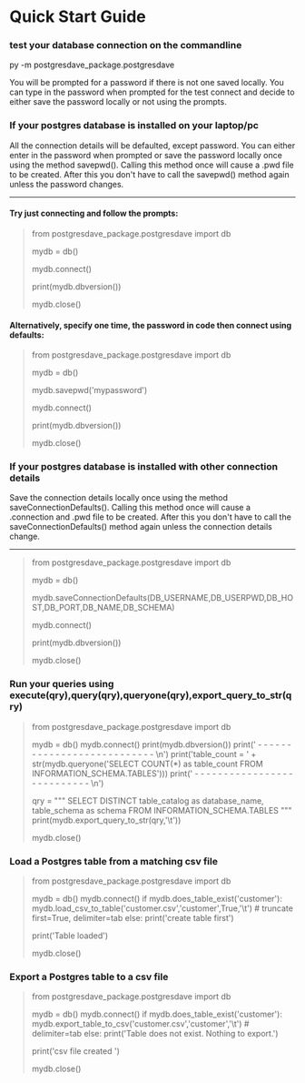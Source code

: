 # Quick Start Guide

### test your database connection on the commandline
py -m postgresdave_package.postgresdave

You will be prompted for a password if there is not one saved locally.  You can type in the password when prompted for the test connect and decide to either save the password locally or not using the prompts.

### If your postgres database is installed on your laptop/pc

All the connection details will be defaulted, except password.  You can either enter in the password when prompted or save the password locally once using the method savepwd().  Calling this method once will cause a .pwd file to be created.  After this you don't have to call the savepwd() method again unless the password changes.

---

#### Try just connecting and follow the prompts:
>
> from postgresdave_package.postgresdave import db 
>
> mydb = db()
>
> mydb.connect()
>
> print(mydb.dbversion())
>
> mydb.close()
> 


#### Alternatively, specify one time, the password in code then connect using defaults:
>
> from postgresdave_package.postgresdave import db 
>
> mydb = db()
>
> mydb.savepwd('mypassword')
>
> mydb.connect()
>
> print(mydb.dbversion())
>
> mydb.close()
> 

### If your postgres database is installed with other connection details

Save the connection details locally once using the method saveConnectionDefaults().  Calling this method once will cause a .connection and .pwd file to be created.  After this you don't have to call the saveConnectionDefaults() method again unless the connection details change.

---
>
> from postgresdave_package.postgresdave import db 
>
> mydb = db()
>
> mydb.saveConnectionDefaults(DB_USERNAME,DB_USERPWD,DB_HOST,DB_PORT,DB_NAME,DB_SCHEMA)
>
> mydb.connect()
>
> print(mydb.dbversion())
>
> mydb.close()
> 

### Run your queries using execute(qry),query(qry),queryone(qry),export_query_to_str(qry)

>
> from postgresdave_package.postgresdave import db 
>
> mydb = db()
> mydb.connect()
> print(mydb.dbversion())
> print(' - - - - - - - - - - - - - - - - - - - - - - - - - - -  \n')
> print('table_count = ' + str(mydb.queryone('SELECT COUNT(*) as table_count FROM INFORMATION_SCHEMA.TABLES')))
> print(' - - - - - - - - - - - - - - - - - - - - - - - - - - -  \n')
> 
> qry = """
> SELECT DISTINCT table_catalog as database_name, table_schema as schema 
> FROM INFORMATION_SCHEMA.TABLES
> """
> print(mydb.export_query_to_str(qry,'\t'))
> 
> mydb.close()
> 

### Load a Postgres table from a matching csv file

>
> from postgresdave_package.postgresdave import db 
>
> mydb = db()
> mydb.connect()
> if mydb.does_table_exist('customer'):
>	mydb.load_csv_to_table('customer.csv','customer',True,'\t') # truncate first=True, delimiter=tab
> else:
>	print('create table first')
>
> print('Table loaded')
>
> mydb.close()
>

### Export a Postgres table to a csv file

>
> from postgresdave_package.postgresdave import db 
>
> mydb = db()
> mydb.connect()
> if mydb.does_table_exist('customer'):
>	mydb.export_table_to_csv('customer.csv','customer','\t') # delimiter=tab
> else:
>	print('Table does not exist.  Nothing to export.')
>
> print('csv file created ')
>
> mydb.close()
>
